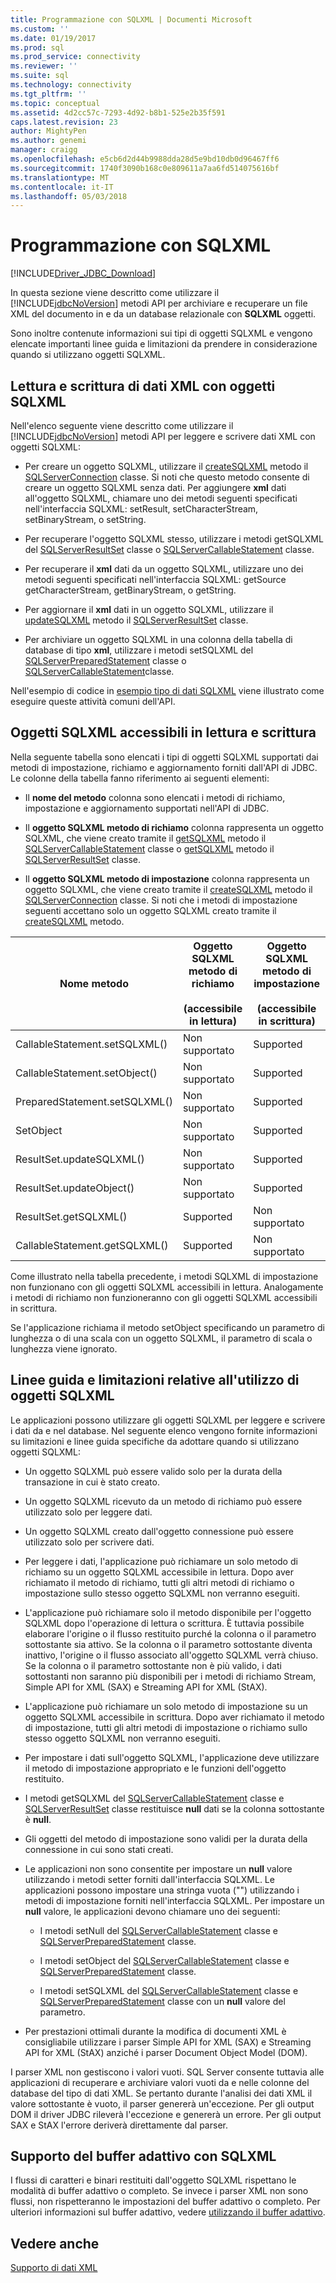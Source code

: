 ```yaml
---
title: Programmazione con SQLXML | Documenti Microsoft
ms.custom: ''
ms.date: 01/19/2017
ms.prod: sql
ms.prod_service: connectivity
ms.reviewer: ''
ms.suite: sql
ms.technology: connectivity
ms.tgt_pltfrm: ''
ms.topic: conceptual
ms.assetid: 4d2cc57c-7293-4d92-b8b1-525e2b35f591
caps.latest.revision: 23
author: MightyPen
ms.author: genemi
manager: craigg
ms.openlocfilehash: e5cb6d2d44b9988dda28d5e9bd10db0d96467ff6
ms.sourcegitcommit: 1740f3090b168c0e809611a7aa6fd514075616bf
ms.translationtype: MT
ms.contentlocale: it-IT
ms.lasthandoff: 05/03/2018
---
```

# <a name="programming-with-sqlxml"></a>Programmazione con SQLXML
[!INCLUDE[Driver_JDBC_Download](../../includes/driver_jdbc_download.md)]

  In questa sezione viene descritto come utilizzare il [!INCLUDE[jdbcNoVersion](../../includes/jdbcnoversion_md.md)] metodi API per archiviare e recuperare un file XML del documento in e da un database relazionale con **SQLXML** oggetti.  
  
 Sono inoltre contenute informazioni sui tipi di oggetti SQLXML e vengono elencate importanti linee guida e limitazioni da prendere in considerazione quando si utilizzano oggetti SQLXML.  
  
## <a name="reading-and-writing-xml-data-with-sqlxml-objects"></a>Lettura e scrittura di dati XML con oggetti SQLXML  
 Nell'elenco seguente viene descritto come utilizzare il [!INCLUDE[jdbcNoVersion](../../includes/jdbcnoversion_md.md)] metodi API per leggere e scrivere dati XML con oggetti SQLXML:  
  
-   Per creare un oggetto SQLXML, utilizzare il [createSQLXML](../../connect/jdbc/reference/createsqlxml-method-sqlserverconnection.md) metodo il [SQLServerConnection](../../connect/jdbc/reference/sqlserverconnection-class.md) classe. Si noti che questo metodo consente di creare un oggetto SQLXML senza dati. Per aggiungere **xml** dati all'oggetto SQLXML, chiamare uno dei metodi seguenti specificati nell'interfaccia SQLXML: setResult, setCharacterStream, setBinaryStream, o setString.  
  
-   Per recuperare l'oggetto SQLXML stesso, utilizzare i metodi getSQLXML del [SQLServerResultSet](../../connect/jdbc/reference/sqlserverresultset-class.md) classe o [SQLServerCallableStatement](../../connect/jdbc/reference/sqlservercallablestatement-class.md) classe.  
  
-   Per recuperare il **xml** dati da un oggetto SQLXML, utilizzare uno dei metodi seguenti specificati nell'interfaccia SQLXML: getSource getCharacterStream, getBinaryStream, o getString.  
  
-   Per aggiornare il **xml** dati in un oggetto SQLXML, utilizzare il [updateSQLXML](../../connect/jdbc/reference/updatesqlxml-method-sqlserverresultset.md) metodo il [SQLServerResultSet](../../connect/jdbc/reference/sqlserverresultset-class.md) classe.  
  
-   Per archiviare un oggetto SQLXML in una colonna della tabella di database di tipo **xml**, utilizzare i metodi setSQLXML del [SQLServerPreparedStatement](../../connect/jdbc/reference/sqlserverpreparedstatement-class.md) classe o [SQLServerCallableStatement](../../connect/jdbc/reference/sqlservercallablestatement-class.md)classe.  
  
 Nell'esempio di codice in [esempio tipo di dati SQLXML](../../connect/jdbc/sqlxml-data-type-sample.md) viene illustrato come eseguire queste attività comuni dell'API.  
  
## <a name="readable-and-writable-sqlxml-objects"></a>Oggetti SQLXML accessibili in lettura e scrittura  
 Nella seguente tabella sono elencati i tipi di oggetti SQLXML supportati dai metodi di impostazione, richiamo e aggiornamento forniti dall'API di JDBC. Le colonne della tabella fanno riferimento ai seguenti elementi:  
  
-   Il **nome del metodo** colonna sono elencati i metodi di richiamo, impostazione e aggiornamento supportati nell'API di JDBC.  
  
-   Il **oggetto SQLXML metodo di richiamo** colonna rappresenta un oggetto SQLXML, che viene creato tramite il [getSQLXML](../../connect/jdbc/reference/getsqlxml-method-sqlservercallablestatement.md) metodo il [SQLServerCallableStatement](../../connect/jdbc/reference/sqlservercallablestatement-class.md) classe o [getSQLXML](../../connect/jdbc/reference/getsqlxml-method-sqlserverresultset.md) metodo il [SQLServerResultSet](../../connect/jdbc/reference/sqlserverresultset-class.md) classe.  
  
-   Il **oggetto SQLXML metodo di impostazione** colonna rappresenta un oggetto SQLXML, che viene creato tramite il [createSQLXML](../../connect/jdbc/reference/createsqlxml-method-sqlserverconnection.md) metodo il [SQLServerConnection](../../connect/jdbc/reference/sqlserverconnection-class.md) classe. Si noti che i metodi di impostazione seguenti accettano solo un oggetto SQLXML creato tramite il [createSQLXML](../../connect/jdbc/reference/createsqlxml-method-sqlserverconnection.md) metodo.  
  
|Nome metodo|Oggetto SQLXML metodo di richiamo<br /><br /> (accessibile in lettura)|Oggetto SQLXML metodo di impostazione<br /><br /> (accessibile in scrittura)|  
|-----------------|-------------------------------------------|-------------------------------------------|  
|CallableStatement.setSQLXML()|Non supportato|Supported|  
|CallableStatement.setObject()|Non supportato|Supported|  
|PreparedStatement.setSQLXML()|Non supportato|Supported|  
|SetObject|Non supportato|Supported|  
|ResultSet.updateSQLXML()|Non supportato|Supported|  
|ResultSet.updateObject()|Non supportato|Supported|  
|ResultSet.getSQLXML()|Supported|Non supportato|  
|CallableStatement.getSQLXML()|Supported|Non supportato|  
  
 Come illustrato nella tabella precedente, i metodi SQLXML di impostazione non funzionano con gli oggetti SQLXML accessibili in lettura. Analogamente i metodi di richiamo non funzioneranno con gli oggetti SQLXML accessibili in scrittura.  
  
 Se l'applicazione richiama il metodo setObject specificando un parametro di lunghezza o di una scala con un oggetto SQLXML, il parametro di scala o lunghezza viene ignorato.  
  
## <a name="guidelines-and-limitations-when-using-sqlxml-objects"></a>Linee guida e limitazioni relative all'utilizzo di oggetti SQLXML  
 Le applicazioni possono utilizzare gli oggetti SQLXML per leggere e scrivere i dati da e nel database. Nel seguente elenco vengono fornite informazioni su limitazioni e linee guida specifiche da adottare quando si utilizzano oggetti SQLXML:  
  
-   Un oggetto SQLXML può essere valido solo per la durata della transazione in cui è stato creato.  
  
-   Un oggetto SQLXML ricevuto da un metodo di richiamo può essere utilizzato solo per leggere dati.  
  
-   Un oggetto SQLXML creato dall'oggetto connessione può essere utilizzato solo per scrivere dati.  
  
-   Per leggere i dati, l'applicazione può richiamare un solo metodo di richiamo su un oggetto SQLXML accessibile in lettura. Dopo aver richiamato il metodo di richiamo, tutti gli altri metodi di richiamo o impostazione sullo stesso oggetto SQLXML non verranno eseguiti.  
  
-   L'applicazione può richiamare solo il metodo disponibile per l'oggetto SQLXML dopo l'operazione di lettura o scrittura. È tuttavia possibile elaborare l'origine o il flusso restituito purché la colonna o il parametro sottostante sia attivo. Se la colonna o il parametro sottostante diventa inattivo, l'origine o il flusso associato all'oggetto SQLXML verrà chiuso. Se la colonna o il parametro sottostante non è più valido, i dati sottostanti non saranno più disponibili per i metodi di richiamo Stream, Simple API for XML (SAX) e Streaming API for XML (StAX).  
  
-   L'applicazione può richiamare un solo metodo di impostazione su un oggetto SQLXML accessibile in scrittura. Dopo aver richiamato il metodo di impostazione, tutti gli altri metodi di impostazione o richiamo sullo stesso oggetto SQLXML non verranno eseguiti.  
  
-   Per impostare i dati sull'oggetto SQLXML, l'applicazione deve utilizzare il metodo di impostazione appropriato e le funzioni dell'oggetto restituito.  
  
-   I metodi getSQLXML del [SQLServerCallableStatement](../../connect/jdbc/reference/sqlservercallablestatement-class.md) classe e [SQLServerResultSet](../../connect/jdbc/reference/sqlserverresultset-class.md) classe restituisce **null** dati se la colonna sottostante è **null**.  
  
-   Gli oggetti del metodo di impostazione sono validi per la durata della connessione in cui sono stati creati.  
  
-   Le applicazioni non sono consentite per impostare un **null** valore utilizzando i metodi setter forniti dall'interfaccia SQLXML. Le applicazioni possono impostare una stringa vuota ("") utilizzando i metodi di impostazione forniti nell'interfaccia SQLXML. Per impostare un **null** valore, le applicazioni devono chiamare uno dei seguenti:  
  
    -   I metodi setNull del [SQLServerCallableStatement](../../connect/jdbc/reference/sqlservercallablestatement-class.md) classe e [SQLServerPreparedStatement](../../connect/jdbc/reference/sqlserverpreparedstatement-class.md) classe.  
  
    -   I metodi setObject del [SQLServerCallableStatement](../../connect/jdbc/reference/sqlservercallablestatement-class.md) classe e [SQLServerPreparedStatement](../../connect/jdbc/reference/sqlserverpreparedstatement-class.md) classe.  
  
    -   I metodi setSQLXML del [SQLServerCallableStatement](../../connect/jdbc/reference/sqlservercallablestatement-class.md) classe e [SQLServerPreparedStatement](../../connect/jdbc/reference/sqlserverpreparedstatement-class.md) classe con un **null** valore del parametro.  
  
-   Per prestazioni ottimali durante la modifica di documenti XML è consigliabile utilizzare i parser Simple API for XML (SAX) e Streaming API for XML (StAX) anziché i parser Document Object Model (DOM).  
  
 I parser XML non gestiscono i valori vuoti. SQL Server consente tuttavia alle applicazioni di recuperare e archiviare valori vuoti da e nelle colonne del database del tipo di dati XML. Se pertanto durante l'analisi dei dati XML il valore sottostante è vuoto, il parser genererà un'eccezione. Per gli output DOM il driver JDBC rileverà l'eccezione e genererà un errore. Per gli output SAX e StAX l'errore deriverà direttamente dal parser.  
  
## <a name="adaptive-buffering-and-sqlxml-support"></a>Supporto del buffer adattivo con SQLXML  
 I flussi di caratteri e binari restituiti dall'oggetto SQLXML rispettano le modalità di buffer adattivo o completo. Se invece i parser XML non sono flussi, non rispetteranno le impostazioni del buffer adattivo o completo. Per ulteriori informazioni sul buffer adattivo, vedere [utilizzando il buffer adattivo](../../connect/jdbc/using-adaptive-buffering.md).  
  
## <a name="see-also"></a>Vedere anche  
 [Supporto di dati XML](../../connect/jdbc/supporting-xml-data.md)  
  
  
